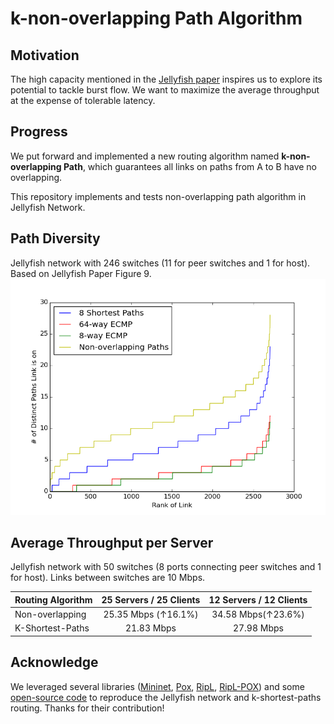 # k-non-overlapping Path Algorithm 

## Motivation
The high capacity mentioned in the [Jellyfish paper](https://www.usenix.org/system/files/conference/nsdi12/nsdi12-final82.pdf) inspires us to explore its potential to tackle burst flow. We want to maximize the average throughput at the expense of tolerable latency.

## Progress

We put forward and implemented a new routing algorithm named **k-non-overlapping Path**, which guarantees all links on paths from A to B have no overlapping.

This repository implements and tests non-overlapping path algorithm in Jellyfish Network.

## Path Diversity

Jellyfish network with 246 switches (11 for peer switches and 1 for host). Based on Jellyfish Paper Figure 9.
![plot](./diversity.png)


## Average Throughput per Server

Jellyfish network with 50 switches
(8 ports connecting peer switches and 1 for host). Links between switches are 10 Mbps.

|      Routing Algorithm  | 25 Servers / 25 Clients | 12 Servers / 12 Clients |
| ------------- |:-------------:|:-------------:|
| Non-overlapping |    25.35 Mbps (↑16.1%)| 34.58 Mbps(↑23.6%) |
| K-Shortest-Paths   |  21.83 Mbps | 27.98 Mbps |


## Acknowledge

We leveraged several libraries ([Mininet](https://github.com/mininet/mininet), [Pox](https://github.com/noxrepo/pox), [RipL](https://github.com/brandonheller/ripl), [RipL-POX](https://github.com/brandonheller/riplpox)) and some [open-source code](https://github.com/lechengfan/cs244-assignment2) to reproduce the Jellyfish network and k-shortest-paths routing. Thanks for their contribution!

